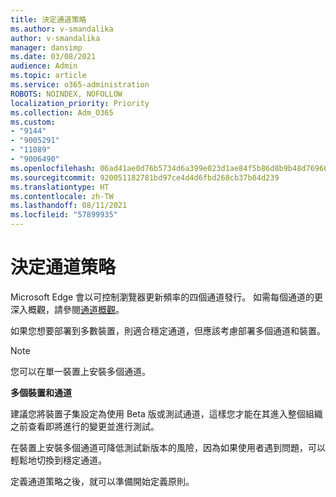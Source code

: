 ```yaml
---
title: 決定通道策略
ms.author: v-smandalika
author: v-smandalika
manager: dansimp
ms.date: 03/08/2021
audience: Admin
ms.topic: article
ms.service: o365-administration
ROBOTS: NOINDEX, NOFOLLOW
localization_priority: Priority
ms.collection: Adm_O365
ms.custom:
- "9144"
- "9005291"
- "11089"
- "9006490"
ms.openlocfilehash: 06ad41ae0d76b5734d6a399e023d1ae84f5b86d8b9b48d7696619dbf22d88618
ms.sourcegitcommit: 920051182781bd97ce4d4d6fbd268cb37b84d239
ms.translationtype: HT
ms.contentlocale: zh-TW
ms.lasthandoff: 08/11/2021
ms.locfileid: "57899935"
---
```

# <a name="determine-channel-strategy"></a>決定通道策略

Microsoft Edge 會以可控制瀏覽器更新頻率的四個通道發行。 如需每個通道的更深入概觀，請參閱[通道概觀](https://docs.microsoft.com/DeployEdge/microsoft-edge-channels#channel-overview)。

如果您想要部署到多數裝置，則適合穩定通道，但應該考慮部署多個通道和裝置。

> [!NOTE]
> 您可以在單一裝置上安裝多個通道。

**多個裝置和通道**

建議您將裝置子集設定為使用 Beta 版或測試通道，這樣您才能在其進入整個組織之前查看即將進行的變更並進行測試。

在裝置上安裝多個通道可降低測試新版本的風險，因為如果使用者遇到問題，可以輕鬆地切換到穩定通道。

定義通道策略之後，就可以準備開始定義原則。

